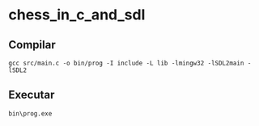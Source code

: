 # chess_in_c_and_sdl
## Compilar
`gcc src/main.c -o bin/prog -I include -L lib -lmingw32 -lSDL2main -lSDL2`
## Executar
`bin\prog.exe` 